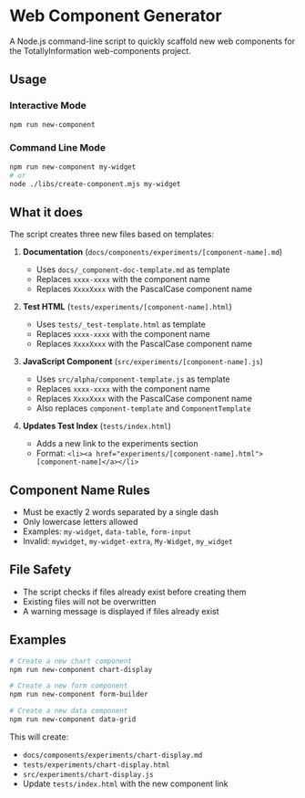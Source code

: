 # Web Component Generator

A Node.js command-line script to quickly scaffold new web components for the TotallyInformation web-components project.

## Usage

### Interactive Mode
```bash
npm run new-component
```

### Command Line Mode
```bash
npm run new-component my-widget
# or
node ./libs/create-component.mjs my-widget
```

## What it does

The script creates three new files based on templates:

1. **Documentation** (`docs/components/experiments/[component-name].md`)
   - Uses `docs/_component-doc-template.md` as template
   - Replaces `xxxx-xxxx` with the component name
   - Replaces `XxxxXxxx` with the PascalCase component name

2. **Test HTML** (`tests/experiments/[component-name].html`)
   - Uses `tests/_test-template.html` as template
   - Replaces `xxxx-xxxx` with the component name
   - Replaces `XxxxXxxx` with the PascalCase component name

3. **JavaScript Component** (`src/experiments/[component-name].js`)
   - Uses `src/alpha/component-template.js` as template
   - Replaces `xxxx-xxxx` with the component name
   - Replaces `XxxxXxxx` with the PascalCase component name
   - Also replaces `component-template` and `ComponentTemplate`

4. **Updates Test Index** (`tests/index.html`)
   - Adds a new link to the experiments section
   - Format: `<li><a href="experiments/[component-name].html">[component-name]</a></li>`

## Component Name Rules

- Must be exactly 2 words separated by a single dash
- Only lowercase letters allowed
- Examples: `my-widget`, `data-table`, `form-input`
- Invalid: `mywidget`, `my-widget-extra`, `My-Widget`, `my_widget`

## File Safety

- The script checks if files already exist before creating them
- Existing files will not be overwritten
- A warning message is displayed if files already exist

## Examples

```bash
# Create a new chart component
npm run new-component chart-display

# Create a new form component  
npm run new-component form-builder

# Create a new data component
npm run new-component data-grid
```

This will create:
- `docs/components/experiments/chart-display.md`
- `tests/experiments/chart-display.html`
- `src/experiments/chart-display.js`
- Update `tests/index.html` with the new component link
